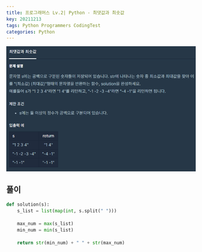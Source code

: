 ```yaml
---
title: 프로그래머스 Lv.2| Python - 최댓값과 최솟값
key: 20211213
tags: Python Programmers CodingTest
categories: Python
---
```


![pg](/assets/images/post/2021-12-13-pg3.png)

## 풀이
~~~python
def solution(s):
    s_list = list(map(int, s.split(" ")))
    
    max_num = max(s_list)
    min_num = min(s_list)

    return str(min_num) + " " + str(max_num)
~~~ 
